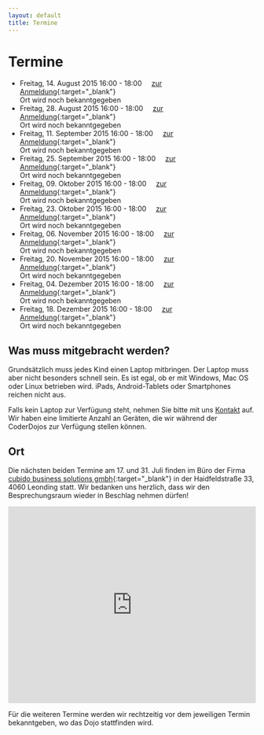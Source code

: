 ```yaml
---
layout: default
title: Termine
---
```


# Termine

* Freitag, 14. August 2015 16:00 - 18:00&nbsp;&nbsp;&nbsp;&nbsp;&nbsp;[zur Anmeldung](https://www.eventbrite.de/e/coderdojo-linz-tickets-17195643633){:target="_blank"}
<br/>Ort wird noch bekanntgegeben
* Freitag, 28. August 2015 16:00 - 18:00&nbsp;&nbsp;&nbsp;&nbsp;&nbsp;[zur Anmeldung](https://www.eventbrite.de/e/coderdojo-linz-tickets-17195644636){:target="_blank"}
<br/>Ort wird noch bekanntgegeben
* Freitag, 11. September 2015 16:00 - 18:00&nbsp;&nbsp;&nbsp;&nbsp;&nbsp;[zur Anmeldung](https://www.eventbrite.de/e/coderdojo-linz-tickets-17993495028){:target="_blank"}
<br/>Ort wird noch bekanntgegeben
* Freitag, 25. September 2015 16:00 - 18:00&nbsp;&nbsp;&nbsp;&nbsp;&nbsp;[zur Anmeldung](https://www.eventbrite.de/e/coderdojo-linz-tickets-17993496031){:target="_blank"}
<br/>Ort wird noch bekanntgegeben
* Freitag, 09. Oktober 2015 16:00 - 18:00&nbsp;&nbsp;&nbsp;&nbsp;&nbsp;[zur Anmeldung](https://www.eventbrite.de/e/coderdojo-linz-tickets-17993497034){:target="_blank"}
<br/>Ort wird noch bekanntgegeben
* Freitag, 23. Oktober 2015 16:00 - 18:00&nbsp;&nbsp;&nbsp;&nbsp;&nbsp;[zur Anmeldung](https://www.eventbrite.de/e/coderdojo-linz-tickets-17993498037){:target="_blank"}
<br/>Ort wird noch bekanntgegeben
* Freitag, 06. November 2015 16:00 - 18:00&nbsp;&nbsp;&nbsp;&nbsp;&nbsp;[zur Anmeldung](https://www.eventbrite.de/e/coderdojo-linz-tickets-17993499040){:target="_blank"}
<br/>Ort wird noch bekanntgegeben
* Freitag, 20. November 2015 16:00 - 18:00&nbsp;&nbsp;&nbsp;&nbsp;&nbsp;[zur Anmeldung](https://www.eventbrite.de/e/coderdojo-linz-tickets-17993500043){:target="_blank"}
<br/>Ort wird noch bekanntgegeben
* Freitag, 04. Dezember 2015 16:00 - 18:00&nbsp;&nbsp;&nbsp;&nbsp;&nbsp;[zur Anmeldung](https://www.eventbrite.de/e/coderdojo-linz-tickets-17993501046){:target="_blank"}
<br/>Ort wird noch bekanntgegeben
* Freitag, 18. Dezember 2015 16:00 - 18:00&nbsp;&nbsp;&nbsp;&nbsp;&nbsp;[zur Anmeldung](https://www.eventbrite.de/e/coderdojo-linz-tickets-17993502049){:target="_blank"}
<br/>Ort wird noch bekanntgegeben

## Was muss mitgebracht werden?

Grundsätzlich muss jedes Kind einen Laptop mitbringen. Der Laptop muss aber nicht besonders schnell sein. Es ist egal, ob er mit Windows, Mac OS oder Linux betrieben wird. iPads, Android-Tablets oder Smartphones reichen nicht aus.

Falls kein Laptop zur Verfügung steht, nehmen Sie bitte mit uns [Kontakt](http://coderdojo-linz.github.io/kontakt.html) auf. Wir haben eine limitierte Anzahl an Geräten, die wir während der CoderDojos zur Verfügung stellen können.

## Ort

Die nächsten beiden Termine am 17. und 31. Juli finden im Büro der Firma [cubido business solutions gmbh](http://www.cubido.at){:target="_blank"} in der Haidfeldstraße 33, 4060 Leonding statt. Wir bedanken uns herzlich, dass wir den Besprechungsraum wieder in Beschlag nehmen dürfen!

<iframe frameborder="0" style="border: 0; width: 100%; height: 400px;" src="https://www.google.com/maps/embed/v1/place?q=Haidfeldstra%C3%9Fe%2033%2C%204060%20Leonding&key=AIzaSyAAgaQBWJByXn9NNkGVGGRFRxGXUWXxBXE"></iframe> 

Für die weiteren Termine werden wir rechtzeitig vor dem jeweiligen Termin bekanntgeben, wo das Dojo stattfinden wird.